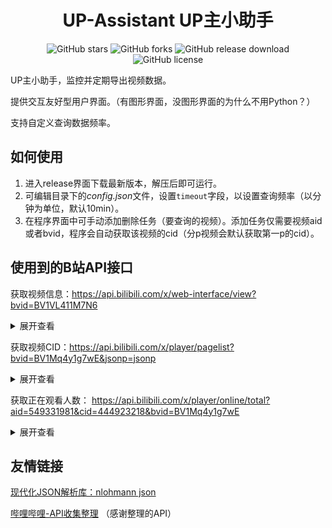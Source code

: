 <h1 align="center">UP-Assistant UP主小助手</h1>

<p align="center">
    <a href="https://github.com/skykeyjoker/UP-Assistant/stargazers" style="text-decoration:none">
        <img src="https://img.shields.io/github/stars/skykeyjoker/UP-Assistant.svg" alt="GitHub stars"/>
    </a>
    <a href="https://github.com/skykeyjoker/UP-Assistant/network" style="text-decoration:none" >
        <img src="https://img.shields.io/github/forks/skykeyjoker/UP-Assistant.svg" alt="GitHub forks"/>
    </a>
    <a href="https://github.com/skykeyjoker/UP-Assistant/releases" style="text-decoration:none" >
        <img src="https://img.shields.io/github/downloads/skykeyjoker/UP-Assistant/latest/total.svg" alt="GitHub release download"/>
    </a>
    <a href="https://github.com/skykeyjoker/UP-Assistant/blob/master/LICENSE" style="text-decoration:none" >
        <img src="https://img.shields.io/badge/License-MIT-flat.svg" alt="GitHub license"/>
    </a>
</p>

UP主小助手，监控并定期导出视频数据。

提供交互友好型用户界面。（有图形界面，没图形界面的为什么不用Python？）

支持自定义查询数据频率。

## 如何使用

1. 进入release界面下载最新版本，解压后即可运行。
2. 可编辑目录下的*config.json*文件，设置`timeout`字段，以设置查询频率（以分钟为单位，默认10min）。
3. 在程序界面中可手动添加删除任务（要查询的视频）。添加任务仅需要视频aid或者bvid，程序会自动获取该视频的cid（分p视频会默认获取第一p的cid）。

## 使用到的B站API接口

获取视频信息：https://api.bilibili.com/x/web-interface/view?bvid=BV1VL411M7N6
<details>
<summary>展开查看</summary>
<pre><code>
{
  "code": 0,
  "message": "0",
  "ttl": 1,
  "data": {
    "bvid": "BV1VL411M7N6",
    "aid": 464385686,
    "videos": 1,
    "tid": 27,
    "tname": "综合",
    "copyright": 1,
    "pic": "http://i2.hdslb.com/bfs/archive/48acbd962378f782ad315c67b583ece5fa5ea80f.jpg",
    "title": "嘉然的全场最佳特写",
    "pubdate": 1637716518,
    "ctime": 1637672428,
    "desc": "然然来了全biu~了\n@A-SOUL_Official  \n嘉然@嘉然今天吃什么  \n向晚@向晚大魔王  \n乃琳@乃琳Queen  \n贝拉@贝拉kira",
    "desc_v2": [
      {
        "raw_text": "然然来了全biu~了\n",
        "type": 1,
        "biz_id": 0
      },
      {
        "raw_text": "A-SOUL_Official",
        "type": 2,
        "biz_id": 703007996
      },
      {
        "raw_text": " \n嘉然",
        "type": 1,
        "biz_id": 0
      },
      {
        "raw_text": "嘉然今天吃什么",
        "type": 2,
        "biz_id": 672328094
      },
      {
        "raw_text": " \n向晚",
        "type": 1,
        "biz_id": 0
      },
      {
        "raw_text": "向晚大魔王",
        "type": 2,
        "biz_id": 672346917
      },
      {
        "raw_text": " \n乃琳",
        "type": 1,
        "biz_id": 0
      },
      {
        "raw_text": "乃琳Queen",
        "type": 2,
        "biz_id": 672342685
      },
      {
        "raw_text": " \n贝拉",
        "type": 1,
        "biz_id": 0
      },
      {
        "raw_text": "贝拉kira",
        "type": 2,
        "biz_id": 672353429
      }
    ],
    "state": 0,
    "duration": 26,
    "rights": {
      "bp": 0,
      "elec": 0,
      "download": 1,
      "movie": 0,
      "pay": 0,
      "hd5": 1,
      "no_reprint": 1,
      "autoplay": 1,
      "ugc_pay": 0,
      "is_cooperation": 0,
      "ugc_pay_preview": 0,
      "no_background": 0,
      "clean_mode": 0,
      "is_stein_gate": 0,
      "is_360": 0,
      "no_share": 0
    },
    "owner": {
      "mid": 12585189,
      "name": "理塘J真",
      "face": "http://i0.hdslb.com/bfs/face/a4cee84f00da2daf59e5f9ebfda48d2520bc5cf3.jpg"
    },
    "stat": {
      "aid": 464385686,
      "view": 126301,
      "danmaku": 29,
      "reply": 280,
      "favorite": 1579,
      "coin": 527,
      "share": 1310,
      "now_rank": 0,
      "his_rank": 0,
      "like": 4649,
      "dislike": 0,
      "evaluation": "",
      "argue_msg": ""
    },
    "dynamic": "",
    "cid": 448174390,
    "dimension": {
      "width": 1920,
      "height": 1080,
      "rotate": 0
    },
    "no_cache": false,
    "pages": [
      {
        "cid": 448174390,
        "page": 1,
        "from": "vupload",
        "part": "成品_2",
        "duration": 26,
        "vid": "",
        "weblink": "",
        "dimension": {
          "width": 1920,
          "height": 1080,
          "rotate": 0
        },
        "first_frame": "http://i2.hdslb.com/bfs/storyff/n211124a2ia2gewyfgwo7p3dcy0kcq7s_firsti.jpg"
      }
    ],
    "subtitle": {
      "allow_submit": false,
      "list": []
    },
    "user_garb": {
      "url_image_ani_cut": "http://i0.hdslb.com/bfs/garb/item/f9a3f4aadb1cf268fc411c7b4cc99d07df3e778a.bin"
    },
    "honor_reply": {}
  }
}
</code></pre>
</details>

获取视频CID：https://api.bilibili.com/x/player/pagelist?bvid=BV1Mq4y1g7wE&jsonp=jsonp
<details>
<summary>展开查看</summary>
<pre><code>
{
  "code": 0,
  "message": "0",
  "ttl": 1,
  "data": [
    {
      "cid": 444923218,
      "page": 1,
      "from": "vupload",
      "part": "《原神》小剧场——「蒙德茶会」第四期",
      "duration": 2818,
      "vid": "",
      "weblink": "",
      "dimension": {
        "width": 1920,
        "height": 1080,
        "rotate": 0
      },
      "first_frame": "http://i1.hdslb.com/bfs/storyff/n211119a2isrra3cu85zl1yp8yvl07o4_firsti.jpg"
    }
  ]
}
</code></pre>
</details>

获取正在观看人数：
https://api.bilibili.com/x/player/online/total?aid=549331981&cid=444923218&bvid=BV1Mq4y1g7wE
<details>
<summary>展开查看</summary>
<pre><code>
{
  "code": 0,
  "message": "0",
  "ttl": 1,
  "data": {
    "total": "426",
    "count": "216",
    "show_switch": {
      "total": true,
      "count": true
    },
    "abtest": {
      "group": "b"
    }
  }
}
</code></pre>
</details>

## 友情链接

[现代化JSON解析库：nlohmann json](https://github.com/nlohmann/json)

[哔哩哔哩-API收集整理](https://github.com/SocialSisterYi/bilibili-API-collect) （感谢整理的API）
